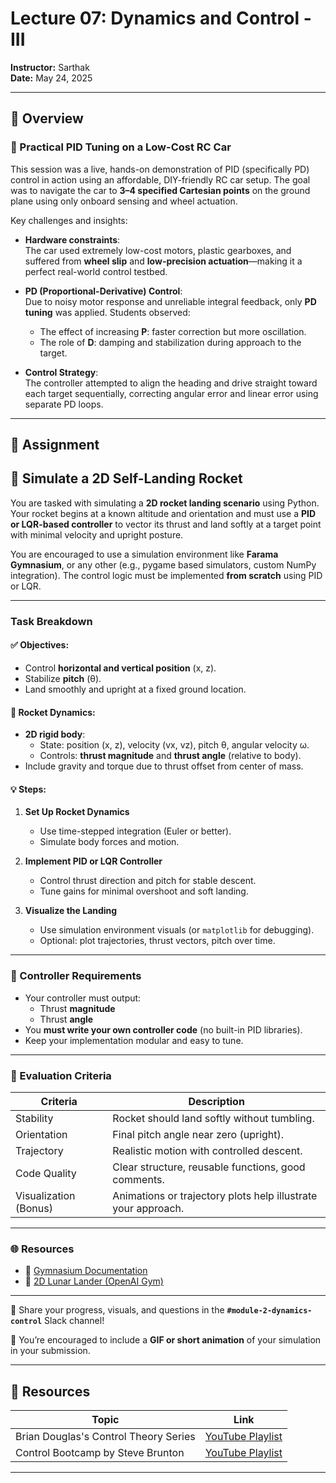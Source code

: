 # Lecture 07: Dynamics and Control - III

**Instructor:** Sarthak  
**Date:** May 24, 2025

---

## 📖 Overview

### 🚗 Practical PID Tuning on a Low-Cost RC Car

This session was a live, hands-on demonstration of PID (specifically PD) control in action using an affordable, DIY-friendly RC car setup. The goal was to navigate the car to **3–4 specified Cartesian points** on the ground plane using only onboard sensing and wheel actuation.

Key challenges and insights:

- **Hardware constraints**:  
  The car used extremely low-cost motors, plastic gearboxes, and suffered from **wheel slip** and **low-precision actuation**—making it a perfect real-world control testbed.
  
- **PD (Proportional-Derivative) Control**:  
  Due to noisy motor response and unreliable integral feedback, only **PD tuning** was applied. Students observed:
  - The effect of increasing **P**: faster correction but more oscillation.
  - The role of **D**: damping and stabilization during approach to the target.

- **Control Strategy**:  
  The controller attempted to align the heading and drive straight toward each target sequentially, correcting angular error and linear error using separate PD loops.

---

## 📄 Assignment

## 🚀 Simulate a 2D Self-Landing Rocket

You are tasked with simulating a **2D rocket landing scenario** using Python. Your rocket begins at a known altitude and orientation and must use a **PID or LQR-based controller** to vector its thrust and land softly at a target point with minimal velocity and upright posture.

You are encouraged to use a simulation environment like **Farama Gymnasium**, or any other (e.g., pygame based simulators, custom NumPy integration). The control logic must be implemented **from scratch** using PID or LQR.

---

### Task Breakdown

#### ✅ Objectives:
- Control **horizontal and vertical position** (x, z).
- Stabilize **pitch** (θ).
- Land smoothly and upright at a fixed ground location.

#### 🔧 Rocket Dynamics:
- **2D rigid body**:
  - State: position (x, z), velocity (vx, vz), pitch θ, angular velocity ω.
  - Controls: **thrust magnitude** and **thrust angle** (relative to body).
- Include gravity and torque due to thrust offset from center of mass.

#### 💡 Steps:
1. **Set Up Rocket Dynamics**
   - Use time-stepped integration (Euler or better).
   - Simulate body forces and motion.

2. **Implement PID or LQR Controller**
   - Control thrust direction and pitch for stable descent.
   - Tune gains for minimal overshoot and soft landing.

3. **Visualize the Landing**
   - Use simulation environment visuals (or `matplotlib` for debugging).
   - Optional: plot trajectories, thrust vectors, pitch over time.

---

### 🧠 Controller Requirements

- Your controller must output:
  - Thrust **magnitude**
  - Thrust **angle**
- You **must write your own controller code** (no built-in PID libraries).
- Keep your implementation modular and easy to tune.

---

### 🧪 Evaluation Criteria

| Criteria                 | Description                                                                 |
|--------------------------|-----------------------------------------------------------------------------|
| Stability                | Rocket should land softly without tumbling.                                |
| Orientation              | Final pitch angle near zero (upright).                                     |
| Trajectory               | Realistic motion with controlled descent.                                  |
| Code Quality             | Clear structure, reusable functions, good comments.                        |
| Visualization (Bonus)    | Animations or trajectory plots help illustrate your approach.              |

---

### 🌐 Resources

- 🔗 [Gymnasium Documentation](https://gymnasium.farama.org/)
- 🔗 [2D Lunar Lander (OpenAI Gym)](https://github.com/openai/gym/blob/master/gym/envs/box2d/lunar_lander.py)

---

📢 Share your progress, visuals, and questions in the **`#module-2-dynamics-control`** Slack channel!

🎥 You’re encouraged to include a **GIF or short animation** of your simulation in your submission.

---

## 🔗 Resources

| Topic                                  | Link                                                                                                       |
|---------------------------------------|------------------------------------------------------------------------------------------------------------|
| Brian Douglas's Control Theory Series | [YouTube Playlist](https://youtube.com/playlist?list=PLUMWjy5jgHK3j74Z5Tq6Tso1fSfVWZC8L&feature=shared)     |
| Control Bootcamp by Steve Brunton     | [YouTube Playlist](https://youtube.com/playlist?list=PLMrJAkhIeNNR20Mz-VpzgfQs5zrYi085m&si=a-w7uEgV6jlZdMlL) |

---
